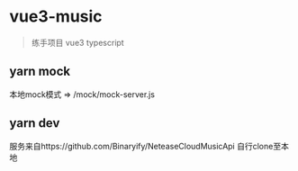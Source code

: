 # vue3-music

> 练手项目 vue3 typescript


## yarn mock

本地mock模式 => /mock/mock-server.js

## yarn dev

服务来自https://github.com/Binaryify/NeteaseCloudMusicApi  自行clone至本地